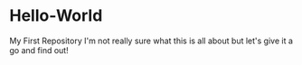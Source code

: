# Hello-World
My First Repository
I'm not really sure what this is all about but let's give it a go and find out!
